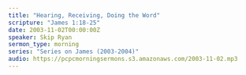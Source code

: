 ```yaml
---
title: "Hearing, Receiving, Doing the Word"
scripture: "James 1:18-25"
date: 2003-11-02T00:00:00Z
speaker: Skip Ryan
sermon_type: morning
series: "Series on James (2003-2004)"
audio: https://pcpcmorningsermons.s3.amazonaws.com/2003-11-02.mp3 
---
```



